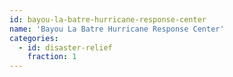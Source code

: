 ```yaml
---
id: bayou-la-batre-hurricane-response-center
name: 'Bayou La Batre Hurricane Response Center'
categories:
  - id: disaster-relief
    fraction: 1
---
```

